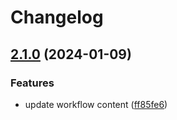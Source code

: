 # Changelog

## [2.1.0](https://github.com/cctvcat/module-publish/compare/2.0.4...v2.1.0) (2024-01-09)


### Features

* update workflow content ([ff85fe6](https://github.com/cctvcat/module-publish/commit/ff85fe6e662eb71b0c44b2a29cf6df313241537c))
